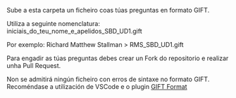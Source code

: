 Sube a esta carpeta un ficheiro coas túas preguntas en formato GIFT.

Utiliza a seguinte nomenclatura: iniciais_do_teu_nome_e_apelidos_SBD_UD1.gift

Por exemplo: Richard Matthew Stallman > RMS_SBD_UD1.gift

Para engadir as túas preguntas debes crear un Fork do repositorio e realizar unha Pull Request.

Non se admitirá ningún ficheiro con erros de sintaxe no formato GIFT. Recoméndase a utilización de VSCode e o plugin [GIFT Format](https://marketplace.visualstudio.com/items?itemName=ethan-ou.vscode-gift)
